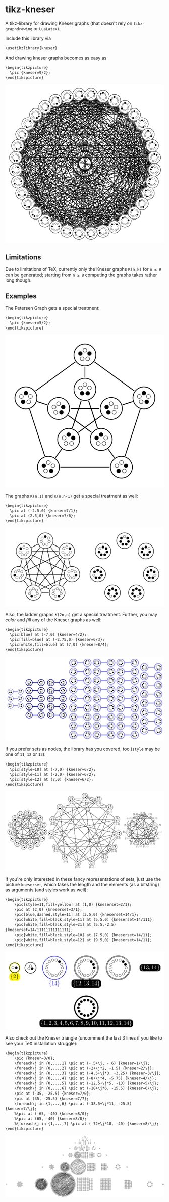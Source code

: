 # tikz-kneser
A tikz-library for drawing Kneser graphs (that doesn't rely on `tikz-graphdrawing` or `LuaLatex`).

Include this library via
``` Tex
\usetikzlibrary{kneser}
```

And drawing kneser graphs becomes as easy as
``` Tex
\begin{tikzpicture}
  \pic {kneser=9/2};
\end{tikzpicture}
```
![](https://github.com/PH111P/tikz-kneser/blob/master/pics/K_9_2.png)


Limitations
--

Due to limitations of TeX, currently only the Kneser graphs `K(n,k)` for `n ≤ 9` can be generated;
starting from `n ≥ 8` computing the graphs takes rather long though.

Examples
---

The Petersen Graph gets a special treatment:

``` Tex
\begin{tikzpicture}
  \pic {kneser=5/2};
\end{tikzpicture}
```
![](https://github.com/PH111P/tikz-kneser/blob/master/pics/K_5_2.png)


The graphs `K(n,1)` and `K(n,n-1)` get a special treatment as well:

``` Tex
\begin{tikzpicture}
  \pic at (-2.5,0) {kneser=7/1};
  \pic at (2.5,0) {kneser=7/6};
\end{tikzpicture}
```
![](https://github.com/PH111P/tikz-kneser/blob/master/pics/K_7_1_7_6.png)

Also, the ladder graphs `K(2n,n)` get a special treatment.
Further, you may _color_ and _fill_ any of the Kneser graphs as well:

``` Tex
\begin{tikzpicture}
  \pic[blue] at (-7,0) {kneser=4/2};
  \pic[fill=blue] at (-2.75,0) {kneser=6/3};
  \pic[white,fill=blue] at (7,0) {kneser=8/4};
\end{tikzpicture}
```
![](https://github.com/PH111P/tikz-kneser/blob/master/pics/ladders.png)

If you prefer sets as nodes, the library has you covered, too (`style` may be one of `11`, `12` or `13`):

``` Tex
\begin{tikzpicture}
  \pic[style=10] at (-7,0) {kneser=6/2};
  \pic[style=11] at (-2,0) {kneser=6/2};
  \pic[style=12] at (7,0) {kneser=6/2};
\end{tikzpicture}
```
![](https://github.com/PH111P/tikz-kneser/blob/master/pics/styles.png)

If you're only interested in these fancy representations of sets, just use the picture `kneserset`,
which takes the length and the elements (as a bitstring) as arguments (and styles work as well):

``` Tex
\begin{tikzpicture}
    \pic[style=11,fill=yellow] at (1,0) {kneserset=2/1};
    \pic at (2,0) {kneserset=3/1};
    \pic[blue,dashed,style=11] at (3.5,0) {kneserset=14/1};
    \pic[white,fill=black,style=11] at (5.5,0) {kneserset=14/111};
    \pic[white,fill=black,style=21] at (5.5,-2.5) {kneserset=14/11111111111111};
    \pic[white,fill=black,style=10] at (7.5,0) {kneserset=14/11};
    \pic[white,fill=black,style=12] at (9.5,0) {kneserset=14/11};
\end{tikzpicture}
```
![](https://github.com/PH111P/tikz-kneser/blob/master/pics/kneserset.png)

Also check out the Kneser triangle (uncomment the last 3 lines if you like to see your TeX installation struggle):
``` Tex
\begin{tikzpicture}
    \pic {kneser=0/0};
    \foreach\j in {0,...,1} \pic at (-.5+\j, -.6) {kneser=1/\j};
    \foreach\j in {0,...,2} \pic at (-2+\j*2, -1.5) {kneser=2/\j};
    \foreach\j in {0,...,3} \pic at (-4.5+\j*3, -3.25) {kneser=3/\j};
    \foreach\j in {0,...,4} \pic at (-8+\j*4, -5.75) {kneser=4/\j};
    \foreach\j in {0,...,5} \pic at (-12.5+\j*5, -10) {kneser=5/\j};
    \foreach\j in {0,...,6} \pic at (-18+\j*6, -15.5) {kneser=6/\j};
    \pic at (-35, -25.5) {kneser=7/0};
    \pic at (35, -25.5) {kneser=7/7};
    \foreach\j in {1,...,6} \pic at (-38.5+\j*11, -25.5) {kneser=7/\j};
    %\pic at (-65, -40) {kneser=8/0};
    %\pic at (65, -40) {kneser=8/8};
    %\foreach\j in {1,...,7} \pic at (-72+\j*18, -40) {kneser=8/\j};
\end{tikzpicture}
```
![](https://github.com/PH111P/tikz-kneser/blob/master/pics/triangle.png)
